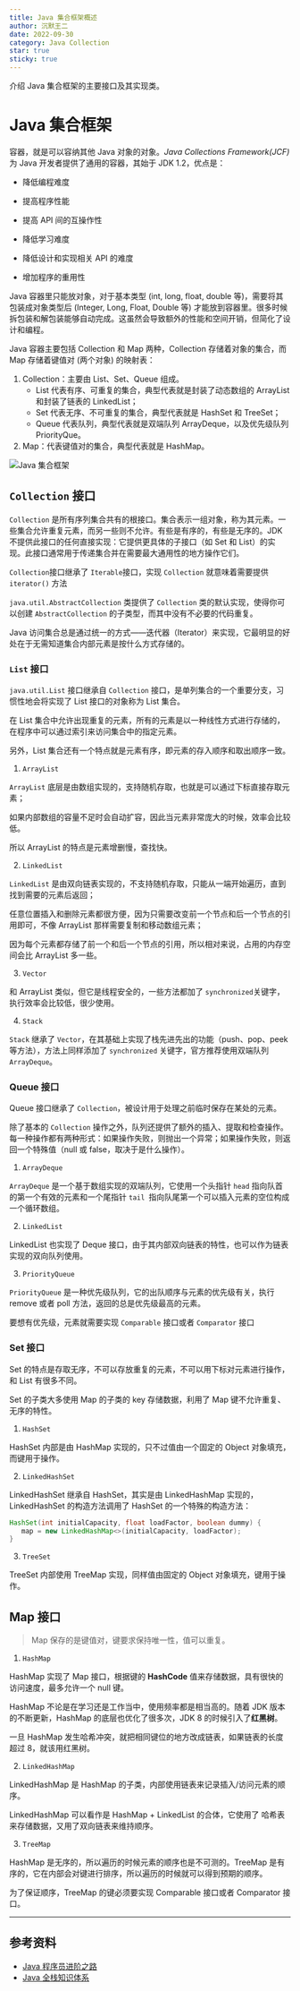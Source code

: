 ```yaml
---
title: Java 集合框架概述
author: 沉默王二
date: 2022-09-30
category: Java Collection
star: true
sticky: true
---
```


介绍 Java 集合框架的主要接口及其实现类。

<!-- more -->

# Java 集合框架

容器，就是可以容纳其他 Java 对象的对象。*Java Collections Framework(JCF)* 为 Java 开发者提供了通用的容器，其始于 JDK 1.2，优点是：

- 降低编程难度

- 提高程序性能

- 提高 API 间的互操作性

- 降低学习难度

- 降低设计和实现相关 API 的难度

- 增加程序的重用性

Java 容器里只能放对象，对于基本类型 (int, long, float, double 等)，需要将其包装成对象类型后 (Integer, Long, Float, Double 等) 才能放到容器里。很多时候拆包装和解包装能够自动完成。这虽然会导致额外的性能和空间开销，但简化了设计和编程。

Java 容器主要包括 Collection 和 Map 两种，Collection 存储着对象的集合，而 Map 存储着键值对 (两个对象) 的映射表：

1. Collection：主要由 List、Set、Queue 组成。
    - List 代表有序、可重复的集合，典型代表就是封装了动态数组的 ArrayList 和封装了链表的 LinkedList；
    - Set 代表无序、不可重复的集合，典型代表就是 HashSet 和 TreeSet；
    - Queue 代表队列，典型代表就是双端队列 ArrayDeque，以及优先级队列 PriorityQue。
2. Map：代表键值对的集合，典型代表就是 HashMap。

![Java 集合框架](https://cdn.staticaly.com/gh/alexchen68/image-hosting@master/blog/java/collection_framework.png ':size=80%')

## `Collection` 接口

`Collection` 是所有序列集合共有的根接口。集合表示一组对象，称为其元素。一些集合允许重复元素，而另一些则不允许。有些是有序的，有些是无序的。JDK 不提供此接口的任何直接实现：它提供更具体的子接口（如 Set 和 List）的实现。此接口通常用于传递集合并在需要最大通用性的地方操作它们。

`Collection`接口继承了 `Iterable`接口，实现 `Collection` 就意味着需要提供 `iterator()` 方法

`java.util.AbstractCollection` 类提供了 `Collection` 类的默认实现，使得你可以创建 `AbstractCollection` 的子类型，而其中没有不必要的代码重复。

Java 访问集合总是通过统一的方式——迭代器（Iterator）来实现，它最明显的好处在于无需知道集合内部元素是按什么方式存储的。

### `List` 接口

`java.util.List` 接口继承自 `Collection` 接口，是单列集合的一个重要分支，习惯性地会将实现了 List 接口的对象称为 List 集合。

在 List 集合中允许出现重复的元素，所有的元素是以一种线性方式进行存储的，在程序中可以通过索引来访问集合中的指定元素。

另外，List 集合还有一个特点就是元素有序，即元素的存入顺序和取出顺序一致。

1. `ArrayList`

`ArrayList` 底层是由数组实现的，支持随机存取，也就是可以通过下标直接存取元素；

如果内部数组的容量不足时会自动扩容，因此当元素非常庞大的时候，效率会比较低。

所以 ArrayList 的特点是元素增删慢，查找快。

2. `LinkedList`

`LinkedList` 是由双向链表实现的，不支持随机存取，只能从一端开始遍历，直到找到需要的元素后返回；

任意位置插入和删除元素都很方便，因为只需要改变前一个节点和后一个节点的引用即可，不像 ArrayList 那样需要复制和移动数组元素；

因为每个元素都存储了前一个和后一个节点的引用，所以相对来说，占用的内存空间会比 ArrayList 多一些。

3. `Vector`

和 ArrayList 类似，但它是线程安全的，一些方法都加了 `synchronized`关键字，执行效率会比较低，很少使用。

4. `Stack`

`Stack` 继承了 `Vector`，在其基础上实现了栈先进先出的功能（push、pop、peek 等方法），方法上同样添加了 `synchronized` 关键字，官方推荐使用双端队列 `ArrayDeque`。

### Queue 接口

Queue 接口继承了 `Collection`，被设计用于处理之前临时保存在某处的元素。

除了基本的 `Collection` 操作之外，队列还提供了额外的插入、提取和检查操作。每一种操作都有两种形式：如果操作失败，则抛出一个异常；如果操作失败，则返回一个特殊值（null 或 false，取决于是什么操作）。

1. `ArrayDeque`

`ArrayDeque` 是一个基于数组实现的双端队列，它使用一个头指针 `head` 指向队首的第一个有效的元素和一个尾指针 `tail `指向队尾第一个可以插入元素的空位构成一个循环数组。

2. `LinkedList`

LinkedList 也实现了 Deque 接口，由于其内部双向链表的特性，也可以作为链表实现的双向队列使用。

3. `PriorityQueue`

`PriorityQueue` 是一种优先级队列，它的出队顺序与元素的优先级有关，执行 remove 或者 poll 方法，返回的总是优先级最高的元素。

要想有优先级，元素就需要实现 `Comparable` 接口或者 `Comparator` 接口

### Set 接口

Set 的特点是存取无序，不可以存放重复的元素，不可以用下标对元素进行操作，和 List 有很多不同。

Set 的子类大多使用 Map 的子类的 key 存储数据，利用了 Map 键不允许重复、无序的特性。

1. `HashSet`

HashSet 内部是由 HashMap 实现的，只不过值由一个固定的 Object 对象填充，而键用于操作。

2. `LinkedHashSet`

LinkedHashSet 继承自 HashSet，其实是由 LinkedHashMap 实现的，LinkedHashSet 的构造方法调用了 HashSet 的一个特殊的构造方法：

```java
HashSet(int initialCapacity, float loadFactor, boolean dummy) {
   map = new LinkedHashMap<>(initialCapacity, loadFactor);
}
```

3. `TreeSet`

TreeSet 内部使用 TreeMap 实现，同样值由固定的 Object 对象填充，键用于操作。

## Map 接口

> Map 保存的是键值对，键要求保持唯一性，值可以重复。

1. `HashMap`

HashMap 实现了 Map 接口，根据键的 **HashCode** 值来存储数据，具有很快的访问速度，最多允许一个 null 键。

HashMap 不论是在学习还是工作当中，使用频率都是相当高的。随着 JDK 版本的不断更新，HashMap 的底层也优化了很多次，JDK 8 的时候引入了**红黑树**。

一旦 HashMap 发生哈希冲突，就把相同键位的地方改成链表，如果链表的长度超过 8，就该用红黑树。

2. `LinkedHashMap`

LinkedHashMap 是 HashMap 的子类，内部使用链表来记录插入/访问元素的顺序。

LinkedHashMap 可以看作是 HashMap + LinkedList 的合体，它使用了 哈希表来存储数据，又用了双向链表来维持顺序。

3. `TreeMap`

HashMap 是无序的，所以遍历的时候元素的顺序也是不可测的。TreeMap 是有序的，它在内部会对键进行排序，所以遍历的时候就可以得到预期的顺序。

为了保证顺序，TreeMap 的键必须要实现 Comparable 接口或者 Comparator 接口。


---

## 参考资料

* [Java 程序员进阶之路](https://tobebetterjavaer.com/collection/gailan.html)
* [Java 全栈知识体系](https://pdai.tech/md/java/collection/java-collection-all.html)